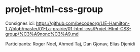 # projet-html-css-group

Consignes ici: https://github.com/becodeorg/LIE-Hamilton-1.7/blob/master/01-La-prairie/01-html-css/Projet-Html-CSS-group/%C3%A9nonc%C3%A9.md

Participants: Roger Noel, Ahmed Taj, Dan Gjonav, Elias Djenidi
